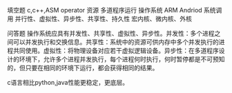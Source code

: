 ﻿填空题c,c++,ASMoperator资源  多道程序运行  操作系统ARM Andriod系统调用并行性、虚拟性、异步性、共享性、持久性宏内核、微内核、外核问答题操作系统应具有并发性、共享性、虚拟性、异步性。并发性：多个进程之间可以并发执行和交换信息。共享性：系统中的资源可供内存中多个并发执行的进程共同使用。虚拟性：将物理设备对应若干虚拟逻辑设备。异步性：在多道程序设计的环境下，允许多个进程并发执行，每个进程何时执行，何时暂停都是不可预知的，但只要在相同的环境下运行，都会获得相同的结果。c语言相比python,java性能更稳定，更底层。